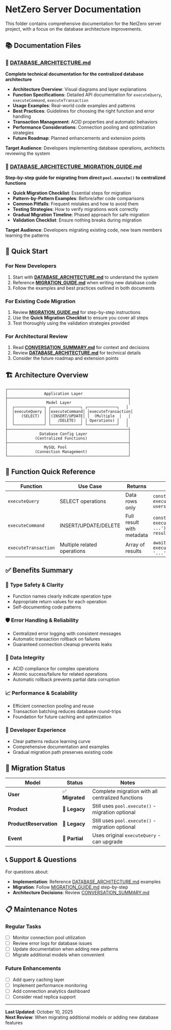 # NetZero Server Documentation

This folder contains comprehensive documentation for the NetZero server project, with a focus on the database architecture improvements.

## 📚 Documentation Files

### 📖 [DATABASE_ARCHITECTURE.md](./DATABASE_ARCHITECTURE.md)
**Complete technical documentation for the centralized database architecture**

- **Architecture Overview**: Visual diagrams and layer explanations
- **Function Specifications**: Detailed API documentation for `executeQuery`, `executeCommand`, `executeTransaction`
- **Usage Examples**: Real-world code examples and patterns
- **Best Practices**: Guidelines for choosing the right function and error handling
- **Transaction Management**: ACID properties and automatic behaviors
- **Performance Considerations**: Connection pooling and optimization strategies
- **Future Roadmap**: Planned enhancements and extension points

**Target Audience**: Developers implementing database operations, architects reviewing the system

### 🚀 [DATABASE_ARCHITECTURE_MIGRATION_GUIDE.md](./DATABASE_ARCHITECTURE_MIGRATION_GUIDE.md)
**Step-by-step guide for migrating from direct `pool.execute()` to centralized functions**

- **Quick Migration Checklist**: Essential steps for migration
- **Pattern-by-Pattern Examples**: Before/after code comparisons
- **Common Pitfalls**: Frequent mistakes and how to avoid them
- **Testing Strategies**: How to verify migrations work correctly
- **Gradual Migration Timeline**: Phased approach for safe migration
- **Validation Checklist**: Ensure nothing breaks during migration

**Target Audience**: Developers migrating existing code, new team members learning the patterns


## 🎯 Quick Start

### For New Developers
1. Start with **[DATABASE_ARCHITECTURE.md](./DATABASE_ARCHITECTURE.md)** to understand the system
2. Reference **[MIGRATION_GUIDE.md](./MIGRATION_GUIDE.md)** when writing new database code
3. Follow the examples and best practices outlined in both documents

### For Existing Code Migration
1. Review **[MIGRATION_GUIDE.md](./MIGRATION_GUIDE.md)** for step-by-step instructions
2. Use the **Quick Migration Checklist** to ensure you cover all steps
3. Test thoroughly using the validation strategies provided

### For Architectural Review
1. Read **[CONVERSATION_SUMMARY.md](./CONVERSATION_SUMMARY.md)** for context and decisions
2. Review **[DATABASE_ARCHITECTURE.md](./DATABASE_ARCHITECTURE.md)** for technical details
3. Consider the future roadmap and extension points

## 🏗️ Architecture Overview

```
┌─────────────────────────────────────────────────────┐
│                Application Layer                    │
├─────────────────────────────────────────────────────┤
│                 Model Layer                         │
│  ┌─────────────┐ ┌─────────────┐ ┌─────────────┐   │
│  │executeQuery │ │executeCommand│ │executeTransaction│
│  │   (SELECT)  │ │(INSERT/UPDATE│ │  (Multiple  │   │
│  │             │ │   /DELETE)  │ │ Operations) │   │
│  └─────────────┘ └─────────────┘ └─────────────┘   │
├─────────────────────────────────────────────────────┤
│              Database Config Layer                  │
│            (Centralized Functions)                  │
├─────────────────────────────────────────────────────┤
│                MySQL Pool                           │
│            (Connection Management)                  │
└─────────────────────────────────────────────────────┘
```

## 🔧 Function Quick Reference

| Function | Use Case | Returns | Example |
|----------|----------|---------|---------|
| `executeQuery` | SELECT operations | Data rows only | `const users = await executeQuery('SELECT * FROM users')` |
| `executeCommand` | INSERT/UPDATE/DELETE | Full result with metadata | `const [result] = await executeCommand('INSERT ...'); return result.insertId` |
| `executeTransaction` | Multiple related operations | Array of results | `await executeTransaction([{query: '...', params: []}])` |

## ✅ Benefits Summary

### 🎯 **Type Safety & Clarity**
- Function names clearly indicate operation type
- Appropriate return values for each operation
- Self-documenting code patterns

### 🛡️ **Error Handling & Reliability** 
- Centralized error logging with consistent messages
- Automatic transaction rollback on failures
- Guaranteed connection cleanup prevents leaks

### 🔄 **Data Integrity**
- ACID compliance for complex operations
- Atomic success/failure for related operations
- Automatic rollback prevents partial data corruption

### 📈 **Performance & Scalability**
- Efficient connection pooling and reuse
- Transaction batching reduces database round-trips
- Foundation for future caching and optimization

### 🔧 **Developer Experience**
- Clear patterns reduce learning curve
- Comprehensive documentation and examples
- Gradual migration path preserves existing code

## 🚦 Migration Status

| Model | Status | Notes |
|-------|--------|-------|
| **User** | ✅ **Migrated** | Complete migration with all centralized functions |
| **Product** | 🔄 **Legacy** | Still uses `pool.execute()` - migration optional |
| **ProductReservation** | 🔄 **Legacy** | Still uses `pool.execute()` - migration optional |
| **Event** | 🔄 **Partial** | Uses original `executeQuery` - can upgrade |

## 📞 Support & Questions

For questions about:
- **Implementation**: Reference [DATABASE_ARCHITECTURE.md](./DATABASE_ARCHITECTURE.md) examples
- **Migration**: Follow [MIGRATION_GUIDE.md](./MIGRATION_GUIDE.md) step-by-step
- **Architecture Decisions**: Review [CONVERSATION_SUMMARY.md](./CONVERSATION_SUMMARY.md)

## 📋 Maintenance Notes

### Regular Tasks
- [ ] Monitor connection pool utilization
- [ ] Review error logs for database issues  
- [ ] Update documentation when adding new patterns
- [ ] Migrate additional models when convenient

### Future Enhancements
- [ ] Add query caching layer
- [ ] Implement performance monitoring
- [ ] Add connection analytics dashboard
- [ ] Consider read replica support

---

**Last Updated**: October 10, 2025  
**Next Review**: When migrating additional models or adding new database features